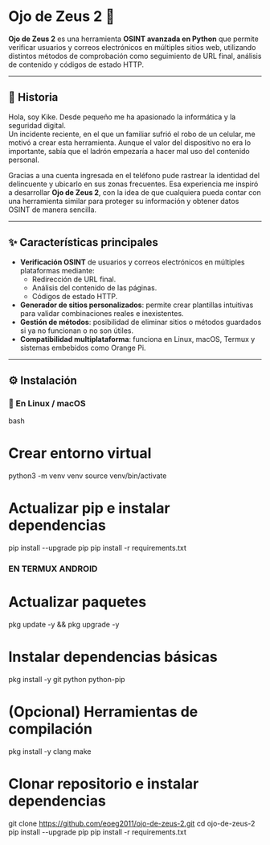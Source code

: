 # Ojo de Zeus 2 🔱

**Ojo de Zeus 2** es una herramienta **OSINT avanzada en Python** que permite verificar usuarios y correos electrónicos en múltiples sitios web, utilizando distintos métodos de comprobación como seguimiento de URL final, análisis de contenido y códigos de estado HTTP.  

---

## 📖 Historia

Hola, soy Kike. Desde pequeño me ha apasionado la informática y la seguridad digital.  
Un incidente reciente, en el que un familiar sufrió el robo de un celular, me motivó a crear esta herramienta. Aunque el valor del dispositivo no era lo importante, sabía que el ladrón empezaría a hacer mal uso del contenido personal.  

Gracias a una cuenta ingresada en el teléfono pude rastrear la identidad del delincuente y ubicarlo en sus zonas frecuentes. Esa experiencia me inspiró a desarrollar **Ojo de Zeus 2**, con la idea de que cualquiera pueda contar con una herramienta similar para proteger su información y obtener datos OSINT de manera sencilla.

---

## ✨ Características principales

- **Verificación OSINT** de usuarios y correos electrónicos en múltiples plataformas mediante:
  - Redirección de URL final.
  - Análisis del contenido de las páginas.
  - Códigos de estado HTTP.
- **Generador de sitios personalizados**: permite crear plantillas intuitivas para validar combinaciones reales e inexistentes.
- **Gestión de métodos**: posibilidad de eliminar sitios o métodos guardados si ya no funcionan o no son útiles.
- **Compatibilidad multiplataforma**: funciona en Linux, macOS, Termux y sistemas embebidos como Orange Pi.

---

## ⚙️ Instalación

### 🔹 En Linux / macOS

bash
# Crear entorno virtual
python3 -m venv venv
source venv/bin/activate

# Actualizar pip e instalar dependencias
pip install --upgrade pip
pip install -r requirements.txt

### EN TERMUX ANDROID 
# Actualizar paquetes
pkg update -y && pkg upgrade -y

# Instalar dependencias básicas
pkg install -y git python python-pip

# (Opcional) Herramientas de compilación
pkg install -y clang make

# Clonar repositorio e instalar dependencias
git clone https://github.com/eoeg2011/ojo-de-zeus-2.git
cd ojo-de-zeus-2
pip install --upgrade pip
pip install -r requirements.txt
